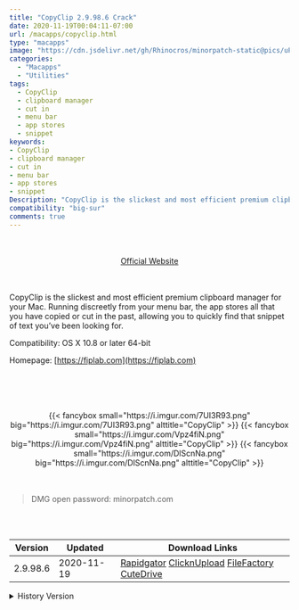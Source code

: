 ```yaml
---
title: "CopyClip 2.9.98.6 Crack"
date: 2020-11-19T00:04:11-07:00
url: /macapps/copyclip.html
type: "macapps"
image: "https://cdn.jsdelivr.net/gh/Rhinocros/minorpatch-static@pics/uPic/PZwKzz.png"
categories:
  - "Macapps"
  - "Utilities"
tags:
  - CopyClip
  - clipboard manager
  - cut in
  - menu bar
  - app stores
  - snippet
keywords:
- CopyClip
- clipboard manager
- cut in
- menu bar
- app stores
- snippet
Description: "CopyClip is the slickest and most efficient premium clipboard manager for your Mac. Running discreetly from your menu bar, the app stores all that you have copied or cut in the past"
compatibility: "big-sur"
comments: true
---
```


<br/>
<br/>
<center>
<a href="https://fiplab.com" target="blank"><div class="border px-4 border-blue-500 rounded-lg transition duration-500 
    ease-in-out w-48 text-lg text-blue-500 text-center hover:bg-blue-500 hover:text-white">
  Official Website 
</div></a>
</center>
<br/>
<br/>

CopyClip is the slickest and most efficient premium clipboard manager for your Mac. Running discreetly from your menu bar, the app stores all that you have copied or cut in the past, allowing you to quickly find that snippet of text you’ve been looking for.

Compatibility: OS X 10.8 or later 64-bit

Homepage: [https://fiplab.com](https://fiplab.com)

<br/>
<br/>
<script async src="https://pagead2.googlesyndication.com/pagead/js/adsbygoogle.js"></script>
<ins class="adsbygoogle"
     style="display:block; text-align:center;"
     data-ad-layout="in-article"
     data-ad-format="fluid"
     data-ad-client="ca-pub-8746275014476192"
     data-ad-slot="5144997159"></ins>
<script>
     (adsbygoogle = window.adsbygoogle || []).push({});
</script>
<br/>
<br/>


<center>

<div class="w-full grid grid-cols-3 flex gap-2">
{{< fancybox small="https://i.imgur.com/7UI3R93.png" big="https://i.imgur.com/7UI3R93.png" alttitle="CopyClip" >}}
{{< fancybox small="https://i.imgur.com/Vpz4fiN.png" big="https://i.imgur.com/Vpz4fiN.png" alttitle="CopyClip" >}}
{{< fancybox small="https://i.imgur.com/DlScnNa.png" big="https://i.imgur.com/DlScnNa.png" alttitle="CopyClip" >}}
</div>

</center>

<br/>
<br/>


> DMG open password: minorpatch.com

<br/>

<br/>
<div id="history_version" class="history_version">

| Version | Updated | Download Links |
| ---- | ---- | ---- |
| 2.9.98.6 | 2020-11-19 | [Rapidgator](https://ouo.io/o3n2iE)   [ClicknUpload](https://ouo.io/utnjwW)   [FileFactory](https://ouo.io/vG6uBP)   [CuteDrive](https://ouo.io/Aepuki7) |
<details>
<summary>History Version</summary>

| Version | Updated | Download Links |
| ---- | ---- | ---- |
| 2.9.98.5 | 2020-11-14 | [Rapidgator](https://ouo.io/Y2XPij)   [ClicknUpload](https://ouo.io/QbfNdO)   [FileFactory](https://ouo.io/VgRGnw)   [CuteDrive](https://ouo.io/Wwjttv) |
| 2.9.98.4 | 2020-09-03 | [UsersCloud](https://ouo.io/1cOCFL)   [ClicknUpload](https://ouo.io/On76w7)   [FileFactory](https://ouo.io/z7uBwu)   [CuteDrive](https://ouo.io/6W9zz) |
| 2.9.98 | 2020-07-25 | [UsersCloud](https://ouo.io/p7lDxmo)   [ClicknUpload](https://ouo.io/ATP83il)   [FileFactory](https://ouo.io/Nq5za33)   [CuteDrive](https://ouo.io/r107R0) |
| 2.9.96 | 2020-03-04 | [UsersCloud](https://ouo.io/FSJuy2)   [ClicknUpload](https://ouo.io/jKvGye)   [FileFactory](https://ouo.io/nzixqt)   [CuteDrive](https://ouo.io/muEeQk) |
</details>

</div>
